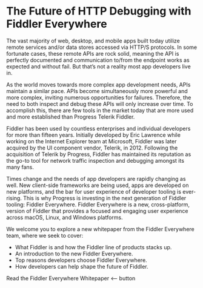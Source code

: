 # The Future of HTTP Debugging with Fiddler Everywhere

The vast majority of web, desktop, and mobile apps built today utilize remote services and/or data stores accessed via HTTP/S protocols. In some fortunate cases, these remote APIs are rock solid, meaning the API is perfectly documented and communication to/from the endpoint works as expected and without fail. But that’s not a reality most app developers live in.

As the world moves towards more complex app development needs, APIs maintain a similar pace. APIs become simultaneously more powerful and more complex, inviting numerous opportunities for failures. Therefore, the need to both inspect and debug these APIs will only increase over time. To accomplish this, there are few tools in the market today that are more used and more established than Progress Telerik Fiddler.

Fiddler has been used by countless enterprises and individual developers for more than fifteen years. Initially developed by Eric Lawrence while working on the Internet Explorer team at Microsoft, Fiddler was later acquired by the UI component vendor, Telerik, in 2012. Following the acquisition of Telerik by Progress, Fiddler has maintained its reputation as the go-to tool for network traffic inspection and debugging amongst its many fans.

Times change and the needs of app developers are rapidly changing as well. New client-side frameworks are being used, apps are developed on new platforms, and the bar for user experience of developer tooling is ever-rising. This is why Progress is investing in the next generation of Fiddler tooling: Fiddler Everywhere. Fiddler Everywhere is a new, cross-platform, version of Fiddler that provides a focused and engaging user experience across macOS, Linux, and Windows platforms.

We welcome you to explore a new whitepaper from the Fiddler Everywhere team, where we seek to cover:

- What Fiddler is and how the Fiddler line of products stacks up.
- An introduction to the new Fiddler Everywhere.
- Top reasons developers choose Fiddler Everywhere.
- How developers can help shape the future of Fiddler.

Read the Fiddler Everywhere Whitepaper <-- button